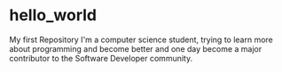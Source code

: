 # hello_world
My first Repository
I'm a computer science student, trying to learn more about programming and become better and one day become a major contributor to the Software Developer community.
